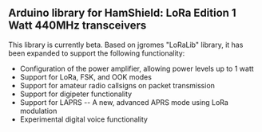 ## Arduino library for HamShield: LoRa Edition 1 Watt 440MHz transceivers

This library is currently beta. Based on jgromes "LoRaLib" library, it has been expanded to support the following functionality:

* Configuration of the power amplifier, allowing power levels up to 1 watt
* Support for LoRa, FSK, and OOK modes
* Support for amateur radio callsigns on packet transmission
* Support for digipeter functionality
* Support for LAPRS -- A new, advanced APRS mode using LoRa modulation
* Experimental digital voice functionality
